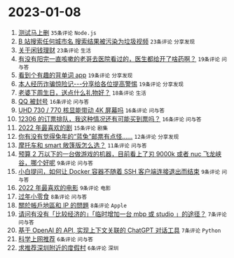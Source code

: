 # 2023-01-08

1. [测试马上删](https://www.v2ex.com/t/907317) `35条评论` `Node.js`
1. [B 站搜索任何城市名 搜索结果被污染为垃圾视频](https://www.v2ex.com/t/907319) `23条评论` `分享发现`
1. [关于闲钱理财](https://www.v2ex.com/t/907316) `23条评论` `生活`
1. [有没有阳完一直咳嗽的老哥去医院看过的，医生都给开了啥药啊？](https://www.v2ex.com/t/907327) `19条评论` `问与答`
1. [看到个有趣的背单词 app](https://www.v2ex.com/t/907301) `19条评论` `分享发现`
1. [本人经历诈骗惊险记---分享给各位提高警惕](https://www.v2ex.com/t/907297) `19条评论` `分享发现`
1. [老婆下周生日，送点什么礼物好？](https://www.v2ex.com/t/907326) `18条评论` `生活`
1. [QQ 被封号](https://www.v2ex.com/t/907325) `16条评论` `问与答`
1. [UHD 730 / 770 核显能带动 4K 屏幕吗](https://www.v2ex.com/t/907309) `16条评论` `问与答`
1. [12306 的订票排队，我这种情况还有可能买到票吗？](https://www.v2ex.com/t/907300) `16条评论` `问与答`
1. [2022 年最喜欢的剧](https://www.v2ex.com/t/907303) `15条评论` `剧集`
1. [你有没有觉得兔年的“蓝兔”邮票有点怪……](https://www.v2ex.com/t/907337) `12条评论` `分享发现`
1. [摩托车和 smart 敞篷版怎么选？](https://www.v2ex.com/t/907336) `11条评论` `问与答`
1. [预算 2 万以下的一台做游戏的机器，目前看上了刃 9000k 或者 nuc 飞龙峡谷，哪个好呢](https://www.v2ex.com/t/907318) `9条评论` `问与答`
1. [小白提问，如何让 Docker 容器不随着 SSH 客户端连接退出而结束](https://www.v2ex.com/t/907313) `9条评论` `问与答`
1. [2022 年最喜欢的电影](https://www.v2ex.com/t/907295) `9条评论` `电影`
1. [过年小零食](https://www.v2ex.com/t/907341) `8条评论` `问与答`
1. [關於帳戶地區和 IP 的問題](https://www.v2ex.com/t/907304) `8条评论` `Apple`
1. [请问有没有「比较经济的」「临时增加一台 mbp 或 studio 」的途径？](https://www.v2ex.com/t/907314) `7条评论` `问与答`
1. [基于 OpenAI 的 API, 实现上下文关联的 ChatGPT 对话工具](https://www.v2ex.com/t/907298) `7条评论` `Python`
1. [科学上网推荐](https://www.v2ex.com/t/907343) `6条评论` `问与答`
1. [求推荐深圳附近的度假村](https://www.v2ex.com/t/907296) `6条评论` `深圳`
